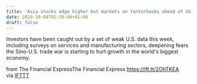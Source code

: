 ```yaml
---
title: 'Asia stocks edge higher but markets on tenterhooks ahead of US payrolls'
date: 2019-10-04T02:39:00+01:00
draft: false
---
```


Investors have been caught out by a set of weak U.S. data this week, including surveys on services and manufacturing sectors, deepening fears the Sino-U.S. trade war is starting to hurt growth in the world's biggest economy.  
  
from The Financial ExpressThe Financial Express https://ift.tt/2OhTKEA  
via [IFTTT](https://ifttt.com/?ref=da&site=blogger)